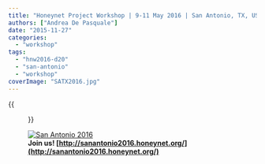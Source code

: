 ```yaml
---
title: "Honeynet Project Workshop | 9-11 May 2016 | San Antonio, TX, USA"
authors: ["Andrea De Pasquale"]
date: "2015-11-27"
categories: 
  - "workshop"
tags: 
  - "hnw2016-d20"
  - "san-antonio"
  - "workshop"
coverImage: "SATX2016.jpg"
---
```

{{<figure src="images/banner.png" alt="Banner" width="50%">}}

[![San Antonio 2016](images/SATX2016.jpg "San Antonio 2016")](http://sanantonio2016.honeynet.org/)  
**Join us! [http://sanantonio2016.honeynet.org/](http://sanantonio2016.honeynet.org/)**
